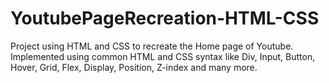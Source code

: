 # YoutubePageRecreation-HTML-CSS

Project using HTML and CSS to recreate the Home page of Youtube. Implemented using common HTML and CSS syntax like Div, Input, Button, Hover, Grid, Flex, Display, Position, Z-index and many more. 
